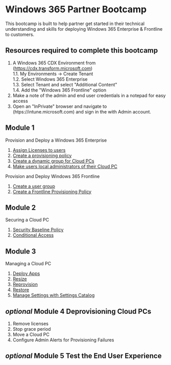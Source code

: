 # Windows 365 Partner Bootcamp

This bootcamp is built to help partner get started in their technical understanding and skills for deploying Windows 365 Enterprise & Frontline to customers.

## Resources required to complete this bootcamp

1. A Windows 365 CDX Environment from (https://cdx.transform.microsoft.com)  
1.1. My Environments -> Create Tenant  
1.2. Select Windows 365 Enterprise  
1.3. Select Tenant and select "Additional Content"  
1.4. Add the "Windows 365 Frontline" option  
3. Make a note of the admin and end user credentials in a notepad for easy access  
4. Open an "InPrivate" browser and navigate to (htps://intune.microsoft.com) and sign in the with Admin account.

## Module 1

Provision and Deploy a Windows 365 Enterprise
1. [Assign Licenses to users](Module1/Licenses.md)
2. [Create a provisioning policy](Module1/ProvisioningPolicy.md)
3. [Create a dynamic group for Cloud PCs](Module1/dynamicgroup.md)
4. [Make users local administrators of their Cloud PC](Module1/localadmin.md)

Provision and Deploy Windows 365 Frontline
1. [Create a user group](Module1/frontlinegroup.md)
2. [Create a Frontline Provisioning Policy](Module1/frontlineprovp.md)

## Module 2

Securing a Cloud PC
1. [Security Baseline Policy](Module2/securitybaseline.md)
2. [Conditional Access](Module2/conditionalaccess.md)

## Module 3

Managing a Cloud PC

1. [Deploy Apps](Module3/deployapps.md)
2. [Resize](Module3/resize.md)
3. [Reprovision](Module3/reprovision.md)
4. [Restore](Module3/restore.md)
5. [Manage Settings with Settings Catalog](Module3/managesettings.md)

## _optional_ Module 4 Deprovisioning Cloud PCs

1. Remove licenses
2. Stop grace period
3. Move a Cloud PC
4. Configure Admin Alerts for Provisioning Failures

## _optional_ Module 5 Test the End User Experience
